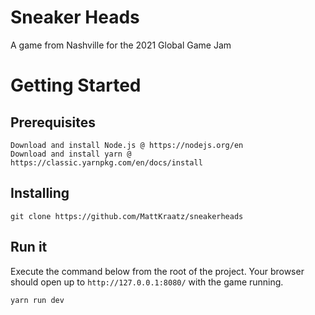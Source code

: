 # Sneaker Heads
A game from Nashville for the 2021 Global Game Jam

# Getting Started
## Prerequisites
```
Download and install Node.js @ https://nodejs.org/en
Download and install yarn @ https://classic.yarnpkg.com/en/docs/install
```
## Installing
```
git clone https://github.com/MattKraatz/sneakerheads
```
## Run it
Execute the command below from the root of the project. Your browser should open up to `http://127.0.0.1:8080/` with the game running.
```
yarn run dev
```
